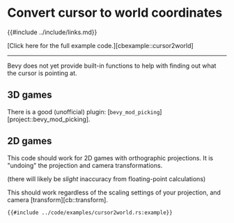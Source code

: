 # Convert cursor to world coordinates

{{#include ../include/links.md}}

[Click here for the full example code.][cbexample::cursor2world]

---

Bevy does not yet provide built-in functions to help with finding out what
the cursor is pointing at.

## 3D games

There is a good (unofficial) plugin:
[`bevy_mod_picking`][project::bevy_mod_picking].

## 2D games

This code should work for 2D games with orthographic projections. It is
"undoing" the projection and camera transformations.

(there will likely be *slight* inaccuracy from floating-point calculations)

This should work regardless of the scaling settings of your projection, and
camera [transform][cb::transform].

```rust,no_run,noplayground
{{#include ../code/examples/cursor2world.rs:example}}
```
